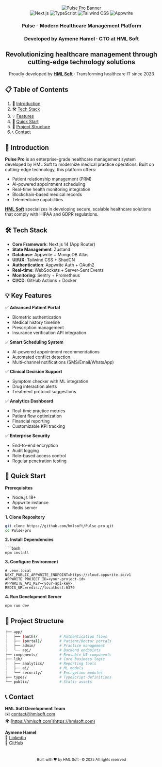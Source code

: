 
<div align="center">
  <br />
  <a href="https://hmlsoft.com" target="_blank">
    <img src="https://github.com/JavaScript-Mastery-Pro/Pulse-dev/assets/151519281/160a9367-29e8-4e63-ae78-29476b04bff3" alt="Pulse Pro Banner">
  </a>
  <br />

  <div>
    <img src="https://img.shields.io/badge/-Next_JS-black?style=for-the-badge&logoColor=white&logo=nextdotjs&color=000000" alt="Next.js" />
    <img src="https://img.shields.io/badge/-TypeScript-black?style=for-the-badge&logoColor=white&logo=typescript&color=3178C6" alt="TypeScript" />
    <img src="https://img.shields.io/badge/-Tailwind_CSS-black?style=for-the-badge&logoColor=white&logo=tailwindcss&color=06B6D4" alt="Tailwind CSS" />
    <img src="https://img.shields.io/badge/-Appwrite-black?style=for-the-badge&logoColor=white&logo=appwrite&color=FD366E" alt="Appwrite" />
  </div>

  <h3 align="center">Pulse - Modern Healthcare Management Platform</h3>
  <h3 align="center">Developed by Aymene Hamel · CTO at HML Soft</h3>
  <h2> Revolutionizing healthcare management through cutting-edge technology solutions</h2>
   <div align="center">
     Proudly developed by <a href="https://hmlsoft.com" target="_blank"><b>HML Soft</b></a> · Transforming healthcare IT since 2023
  </div>
</div>

## 📋 Table of Contents

1. 🏥 [Introduction](#introduction)
2. 🛠️ [Tech Stack](#tech-stack)
3. 💡 [Features](#features)
4. 🚦 [Quick Start](#quick-start)
5. 📁 [Project Structure](#structure)
6. 📞 [Contact](#contact)

## <a name="introduction">🏥 Introduction</a>

**Pulse Pro** is an enterprise-grade healthcare management system developed by HML Soft to modernize medical practice operations. Built on cutting-edge technology, this platform offers:

- Patient relationship management (PRM)
- AI-powered appointment scheduling
- Real-time health monitoring integration
- Blockchain-based medical records
- Telemedicine capabilities

**[HML Soft](https://hmlsoft.com)** specializes in developing secure, scalable healthcare solutions that comply with HIPAA and GDPR regulations.

## <a name="tech-stack">🛠️ Tech Stack</a>

- **Core Framework**: Next.js 14 (App Router)
- **State Management**: Zustand
- **Database**: Appwrite + MongoDB Atlas
- **UI/UX**: Tailwind CSS + ShadCN
- **Authentication**: Appwrite Auth + OAuth2
- **Real-time**: WebSockets + Server-Sent Events
- **Monitoring**: Sentry + Prometheus
- **CI/CD**: GitHub Actions + Docker

## <a name="features">💡 Key Features</a>

✅ **Advanced Patient Portal**

- Biometric authentication
- Medical history timeline
- Prescription management
- Insurance verification API integration

✅ **Smart Scheduling System**

- AI-powered appointment recommendations
- Automated conflict detection
- Multi-channel notifications (SMS/Email/WhatsApp)

✅ **Clinical Decision Support**

- Symptom checker with ML integration
- Drug interaction alerts
- Treatment protocol suggestions

✅ **Analytics Dashboard**

- Real-time practice metrics
- Patient flow optimization
- Financial reporting
- Customizable KPI tracking

✅ **Enterprise Security**

- End-to-end encryption
- Audit logging
- Role-based access control
- Regular penetration testing

## <a name="quick-start">🚦 Quick Start</a>

**Prerequisites**

- Node.js 18+
- Appwrite instance
- Redis server

**1. Clone Repository**

```bash
git clone https://github.com/hmlsoft/Pulse-pro.git
cd Pulse-pro
```


**2. Install Dependencies**
```
```bash
npm install
```

**3. Configure Environment**

```env
# .env.local
NEXT_PUBLIC_APPWRITE_ENDPOINT=https://cloud.appwrite.io/v1
APPWRITE_PROJECT_ID=<your-project-id>
APPWRITE_API_KEY=<your-api-key>
REDIS_URL=redis://localhost:6379
```

**4. Run Development Server**

```bash
npm run dev
```

## <a name="structure">📁 Project Structure</a>

```bash
├── app/
│   ├── (auth)/          # Authentication flows
│   ├── (portal)/        # Patient/Doctor portals
│   ├── admin/           # Practice management
│   └── api/             # Backend endpoints
├── components/          # Reusable UI components
├── lib/                 # Core business logic
│   ├── analytics/       # Reporting tools
│   ├── ai/              # ML models
│   └── security/        # Encryption modules
├── types/               # TypeScript definitions
└── public/              # Static assets
```

## <a name="contact">📞 Contact</a>

**HML Soft Development Team**  
✉️ [contact@hmlsoft.com](mailto:contact@hmlsoft.com)  
🌍 [https://hmlsoft.com](https://hmlsoft.com)

**Aymene Hamel**  
💼 [LinkedIn](https://linkedin.com/in/aymenehamel)  
🐙 [GitHub](https://github.com/aymenehamel)

<div align="center" style="margin-top: 40px;">
  <sub>Built with ❤️ by HML Soft · © 2025 All rights reserved</sub>
</div>
